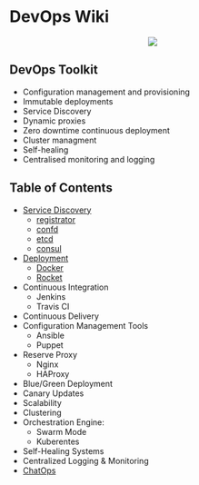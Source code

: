 # DevOps Wiki

<div align="center">
<img src="https://devops.com/wp-content/uploads/2016/02/images.jpeg">
</div>

## DevOps Toolkit

- Configuration management and provisioning
- Immutable deployments
- Service Discovery
- Dynamic proxies
- Zero downtime continuous deployment
- Cluster managment
- Self-healing
- Centralised monitoring and logging

## Table of Contents
 
- <a href="service-discovery/README.md">Service Discovery</a>
	- <a href="service-discovery/registrator/README.me">registrator</a>
	- <a href="service-discovery/confd/README.md">confd</a>
	- <a href="service-discovery/etcd/README.md">etcd</a>
	- <a href="service-discovery/consul/README.md">consul</a>
- <a href="deployment/README.md">Deployment</a>
	- <a href="deployment/docker/README.md">Docker</a>
	- <a href="deployment/rocket/README.md">Rocket</a>
- Continuous Integration
    - Jenkins
    - Travis CI
- Continuous Delivery
- Configuration Management Tools
    - Ansible
    - Puppet
- Reserve Proxy
	- Nginx
	- HAProxy
- Blue/Green Deployment
- Canary Updates
- Scalability
- Clustering
- Orchestration Engine:
	- Swarm Mode
	- Kuberentes
- Self-Healing Systems
- Centralized Logging & Monitoring
- <a href="chatops/README.md">ChatOps</a>
